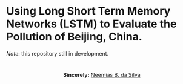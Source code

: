 # Using Long Short Term Memory Networks (LSTM) to Evaluate the Pollution of Beijing, China.

*Note*: this repository still in development.

#

<p align="center"><b>Sincerely:</b> <a href="https://github.com/neemiasbsilva">Neemias B. da Silva</a></p>

#